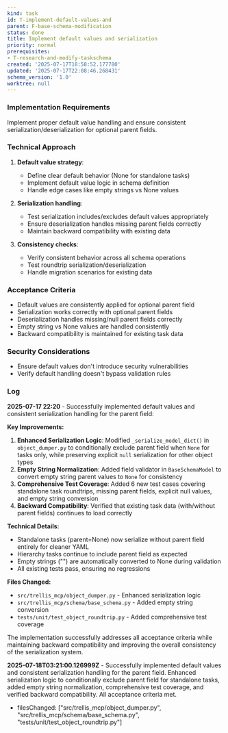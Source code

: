 ```yaml
---
kind: task
id: T-implement-default-values-and
parent: F-base-schema-modification
status: done
title: Implement default values and serialization
priority: normal
prerequisites:
- T-research-and-modify-taskschema
created: '2025-07-17T18:58:52.177780'
updated: '2025-07-17T22:08:46.268431'
schema_version: '1.0'
worktree: null
---
```

### Implementation Requirements
Implement proper default value handling and ensure consistent serialization/deserialization for optional parent fields.

### Technical Approach
1. **Default value strategy**:
   - Define clear default behavior (None for standalone tasks)
   - Implement default value logic in schema definition
   - Handle edge cases like empty strings vs None values

2. **Serialization handling**:
   - Test serialization includes/excludes default values appropriately
   - Ensure deserialization handles missing parent fields correctly
   - Maintain backward compatibility with existing data

3. **Consistency checks**:
   - Verify consistent behavior across all schema operations
   - Test roundtrip serialization/deserialization
   - Handle migration scenarios for existing data

### Acceptance Criteria
- Default values are consistently applied for optional parent field
- Serialization works correctly with optional parent fields
- Deserialization handles missing/null parent fields correctly
- Empty string vs None values are handled consistently
- Backward compatibility is maintained for existing task data

### Security Considerations
- Ensure default values don't introduce security vulnerabilities
- Verify default handling doesn't bypass validation rules

### Log

**2025-07-17 22:20** - Successfully implemented default values and consistent serialization handling for the parent field:

**Key Improvements:**
1. **Enhanced Serialization Logic**: Modified `_serialize_model_dict()` in `object_dumper.py` to conditionally exclude parent field when `None` for tasks only, while preserving explicit `null` serialization for other object types
2. **Empty String Normalization**: Added field validator in `BaseSchemaModel` to convert empty string parent values to `None` for consistency
3. **Comprehensive Test Coverage**: Added 6 new test cases covering standalone task roundtrips, missing parent fields, explicit null values, and empty string conversion
4. **Backward Compatibility**: Verified that existing task data (with/without parent fields) continues to load correctly

**Technical Details:**
- Standalone tasks (parent=None) now serialize without parent field entirely for cleaner YAML
- Hierarchy tasks continue to include parent field as expected
- Empty strings ("") are automatically converted to None during validation
- All existing tests pass, ensuring no regressions

**Files Changed:**
- `src/trellis_mcp/object_dumper.py` - Enhanced serialization logic
- `src/trellis_mcp/schema/base_schema.py` - Added empty string conversion
- `tests/unit/test_object_roundtrip.py` - Added comprehensive test coverage

The implementation successfully addresses all acceptance criteria while maintaining backward compatibility and improving the overall consistency of the serialization system.


**2025-07-18T03:21:00.126999Z** - Successfully implemented default values and consistent serialization handling for the parent field. Enhanced serialization logic to conditionally exclude parent field for standalone tasks, added empty string normalization, comprehensive test coverage, and verified backward compatibility. All acceptance criteria met.
- filesChanged: ["src/trellis_mcp/object_dumper.py", "src/trellis_mcp/schema/base_schema.py", "tests/unit/test_object_roundtrip.py"]